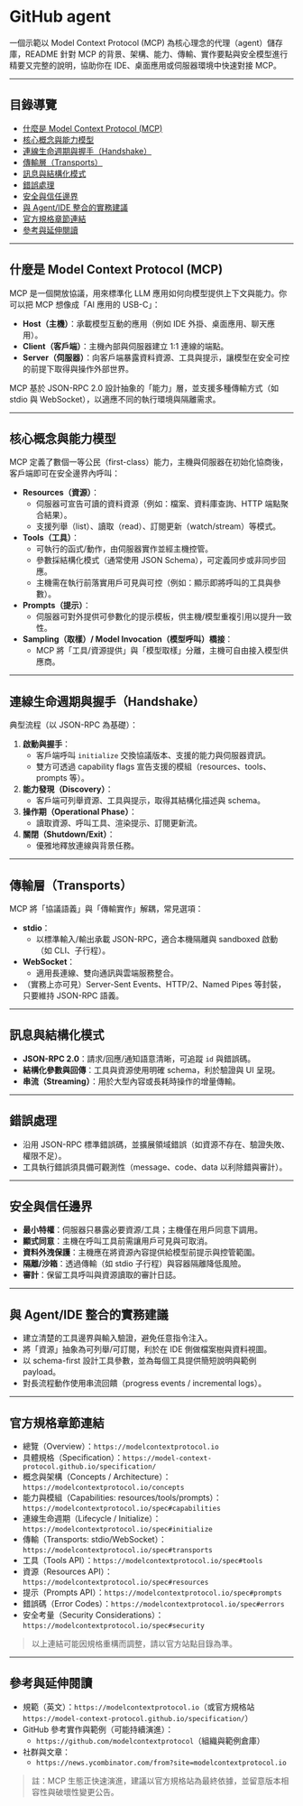 # GitHub agent

一個示範以 Model Context Protocol (MCP) 為核心理念的代理（agent）儲存庫，README 針對 MCP 的背景、架構、能力、傳輸、實作要點與安全模型進行精要又完整的說明，協助你在 IDE、桌面應用或伺服器環境中快速對接 MCP。

---

## 目錄導覽
- [什麼是 Model Context Protocol (MCP)](#什麼是-model-context-protocol-mcp)
- [核心概念與能力模型](#核心概念與能力模型)
- [連線生命週期與握手（Handshake）](#連線生命週期與握手handshake)
- [傳輸層（Transports）](#傳輸層transports)
- [訊息與結構化模式](#訊息與結構化模式)
- [錯誤處理](#錯誤處理)
- [安全與信任邊界](#安全與信任邊界)
- [與 Agent/IDE 整合的實務建議](#與-agentide-整合的實務建議)
- [官方規格章節連結](#官方規格章節連結)
- [參考與延伸閱讀](#參考與延伸閱讀)

---

## 什麼是 Model Context Protocol (MCP)

MCP 是一個開放協議，用來標準化 LLM 應用如何向模型提供上下文與能力。你可以把 MCP 想像成「AI 應用的 USB-C」：
- **Host（主機）**：承載模型互動的應用（例如 IDE 外掛、桌面應用、聊天應用）。
- **Client（客戶端）**：主機內部與伺服器建立 1:1 連線的端點。
- **Server（伺服器）**：向客戶端暴露資料資源、工具與提示，讓模型在安全可控的前提下取得與操作外部世界。

MCP 基於 JSON-RPC 2.0 設計抽象的「能力」層，並支援多種傳輸方式（如 stdio 與 WebSocket），以適應不同的執行環境與隔離需求。

---

## 核心概念與能力模型

MCP 定義了數個一等公民（first-class）能力，主機與伺服器在初始化協商後，客戶端即可在安全邊界內呼叫：

- **Resources（資源）**：
  - 伺服器可宣告可讀的資料資源（例如：檔案、資料庫查詢、HTTP 端點聚合結果）。
  - 支援列舉（list）、讀取（read）、訂閱更新（watch/stream）等模式。
- **Tools（工具）**：
  - 可執行的函式/動作，由伺服器實作並經主機控管。
  - 參數採結構化模式（通常使用 JSON Schema），可定義同步或非同步回應。
  - 主機需在執行前落實用戶可見與可控（例如：顯示即將呼叫的工具與參數）。
- **Prompts（提示）**：
  - 伺服器可對外提供可參數化的提示模板，供主機/模型重複引用以提升一致性。
- **Sampling（取樣）/ Model Invocation（模型呼叫）橋接**：
  - MCP 將「工具/資源提供」與「模型取樣」分離，主機可自由接入模型供應商。

---

## 連線生命週期與握手（Handshake）

典型流程（以 JSON-RPC 為基礎）：
1. **啟動與握手**：
   - 客戶端呼叫 `initialize` 交換協議版本、支援的能力與伺服器資訊。
   - 雙方可透過 capability flags 宣告支援的模組（resources、tools、prompts 等）。
2. **能力發現（Discovery）**：
   - 客戶端可列舉資源、工具與提示，取得其結構化描述與 schema。
3. **操作期（Operational Phase）**：
   - 讀取資源、呼叫工具、渲染提示、訂閱更新流。
4. **關閉（Shutdown/Exit）**：
   - 優雅地釋放連線與背景任務。

---

## 傳輸層（Transports）

MCP 將「協議語義」與「傳輸實作」解耦，常見選項：
- **stdio**：
  - 以標準輸入/輸出承載 JSON-RPC，適合本機隔離與 sandboxed 啟動（如 CLI、子行程）。
- **WebSocket**：
  - 適用長連線、雙向通訊與雲端服務整合。
- （實務上亦可見）Server-Sent Events、HTTP/2、Named Pipes 等封裝，只要維持 JSON-RPC 語義。

---

## 訊息與結構化模式

- **JSON-RPC 2.0**：請求/回應/通知語意清晰，可追蹤 `id` 與錯誤碼。
- **結構化參數與回傳**：工具與資源使用明確 schema，利於驗證與 UI 呈現。
- **串流（Streaming）**：用於大型內容或長耗時操作的增量傳輸。

---

## 錯誤處理

- 沿用 JSON-RPC 標準錯誤碼，並擴展領域錯誤（如資源不存在、驗證失敗、權限不足）。
- 工具執行錯誤須具備可觀測性（message、code、data 以利除錯與審計）。

---

## 安全與信任邊界

- **最小特權**：伺服器只暴露必要資源/工具；主機僅在用戶同意下調用。
- **顯式同意**：主機在呼叫工具前需讓用戶可見與可取消。
- **資料外洩保護**：主機應在將資源內容提供給模型前提示與控管範圍。
- **隔離/沙箱**：透過傳輸（如 stdio 子行程）與容器隔離降低風險。
- **審計**：保留工具呼叫與資源讀取的審計日誌。

---

## 與 Agent/IDE 整合的實務建議

- 建立清楚的工具邊界與輸入驗證，避免任意指令注入。
- 將「資源」抽象為可列舉/可訂閱，利於在 IDE 側做檔案樹與資料視圖。
- 以 schema-first 設計工具參數，並為每個工具提供簡短說明與範例 payload。
- 對長流程動作使用串流回饋（progress events / incremental logs）。

---

## 官方規格章節連結
- 總覽（Overview）：`https://modelcontextprotocol.io`
- 具體規格（Specification）：`https://model-context-protocol.github.io/specification/`
- 概念與架構（Concepts / Architecture）：`https://modelcontextprotocol.io/concepts`
- 能力與模組（Capabilities: resources/tools/prompts）：`https://modelcontextprotocol.io/spec#capabilities`
- 連線生命週期（Lifecycle / Initialize）：`https://modelcontextprotocol.io/spec#initialize`
- 傳輸（Transports: stdio/WebSocket）：`https://modelcontextprotocol.io/spec#transports`
- 工具（Tools API）：`https://modelcontextprotocol.io/spec#tools`
- 資源（Resources API）：`https://modelcontextprotocol.io/spec#resources`
- 提示（Prompts API）：`https://modelcontextprotocol.io/spec#prompts`
- 錯誤碼（Error Codes）：`https://modelcontextprotocol.io/spec#errors`
- 安全考量（Security Considerations）：`https://modelcontextprotocol.io/spec#security`

> 以上連結可能因規格重構而調整，請以官方站點目錄為準。

---

## 參考與延伸閱讀

- 規範（英文）：`https://modelcontextprotocol.io`（或官方規格站 `https://model-context-protocol.github.io/specification/`）
- GitHub 參考實作與範例（可能持續演進）：
  - `https://github.com/modelcontextprotocol`（組織與範例倉庫）
- 社群與文章：
  - `https://news.ycombinator.com/from?site=modelcontextprotocol.io`

> 註：MCP 生態正快速演進，建議以官方規格站為最終依據，並留意版本相容性與破壞性變更公告。

